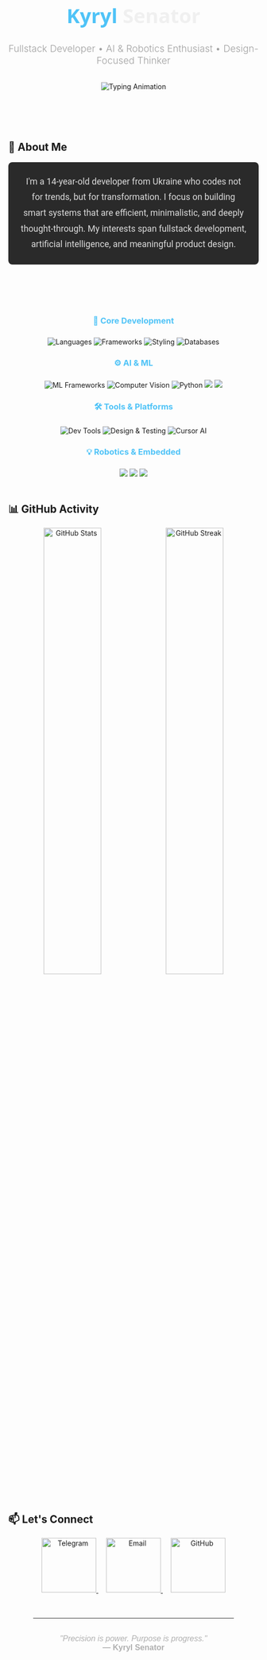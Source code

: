<link rel="stylesheet" href="https://cdnjs.cloudflare.com/ajax/libs/font-awesome/6.0.0-beta3/css/all.min.css">

<!-- Header Section -->
<h1 align="center" style="font-size: 2.5rem; color: #f0f0f0; font-family: 'Segoe UI', sans-serif; margin-bottom: 1rem;">
  <span style="color: #4fc3f7;">Kyryl</span> Senator
</h1>

<h3 align="center" style="font-size: 1.2rem; color: #a0a0a0; font-weight: 300; margin-bottom: 2rem;">
  Fullstack Developer • AI & Robotics Enthusiast • Design-Focused Thinker
</h3>

<!-- Animated Typing Text -->
<p align="center" style="margin-bottom: 2.5rem;">
  <img src="https://readme-typing-svg.demolab.com?font=Fira+Code&size=24&duration=3000&pause=800&color=4fc3f7&center=true&vCenter=true&width=800&lines=Engineering+intelligence+into+every+line+of+code;Designing+with+clarity+and+precision;Focused+on+impact,+not+hype" alt="Typing Animation" />
</p>

<div style="height: 2rem;"></div>

## 🌿 About Me

<p style="max-width: 800px; font-family: 'Roboto', sans-serif; font-size: 1.1rem; line-height: 1.8; color: #dcdcdc; margin: 0 auto 3rem auto; text-align: center; padding: 1.5rem; border-radius: 8px; background-color: #2a2a2a;">
  I'm a 14-year-old developer from Ukraine who codes not for trends, but for transformation.  
  I focus on building smart systems that are efficient, minimalistic, and deeply thought-through.  
  My interests span fullstack development, artificial intelligence, and meaningful product design.
</p>

<div style="height: 2rem;"></div>

<div align="center" style="margin-bottom: 3rem;">
  <h3 style="color: #4fc3f7; margin-bottom: 1.5rem;">🧠 Core Development</h3>
  <img src="https://skillicons.dev/icons?i=js,ts,python,cpp" alt="Languages" />
  <img src="https://skillicons.dev/icons?i=react,next,nodejs,express,nestjs" alt="Frameworks" />
  <img src="https://skillicons.dev/icons?i=tailwind,scss,html,css" alt="Styling" />
  <img src="https://skillicons.dev/icons?i=mongodb,postgresql,firebase" alt="Databases" />
  
  <h3 style="color: #4fc3f7; margin: 1.5rem 0;">⚙️ AI & ML</h3>
  <img src="https://skillicons.dev/icons?i=pytorch,tensorflow" alt="ML Frameworks" />
  <img src="https://skillicons.dev/icons?i=opencv" alt="Computer Vision" />
  <img src="https://skillicons.dev/icons?i=python" alt="Python" />
  <img src="https://img.shields.io/badge/Numpy-%23013243?style=for-the-badge&logo=numpy&logoColor=white" />
  <img src="https://img.shields.io/badge/Pandas-%23150458?style=for-the-badge&logo=pandas&logoColor=white" />
  
  <h3 style="color: #4fc3f7; margin: 1.5rem 0;">🛠️ Tools & Platforms</h3>
  <img src="https://skillicons.dev/icons?i=git,github,vscode,vercel" alt="Dev Tools" />
  <img src="https://skillicons.dev/icons?i=figma,postman" alt="Design & Testing" />
  <img src="https://img.shields.io/badge/Cursor%20AI-000000?style=for-the-badge&logo=data:image/svg+xml;base64,...&logoColor=white" alt="Cursor AI" />

  <h3 style="color: #4fc3f7; margin: 1.5rem 0;">💡 Robotics & Embedded</h3>
  <img src="https://img.shields.io/badge/Arduino-00979D?style=for-the-badge&logo=arduino&logoColor=white" />
  <img src="https://img.shields.io/badge/Raspberry%20Pi-C51A4A?style=for-the-badge&logo=raspberrypi&logoColor=white" />
  <img src="https://img.shields.io/badge/ESP32-323232?style=for-the-badge&logo=espressif&logoColor=white" />
</div>



## 📊 GitHub Activity

<div align="center" style="margin-bottom: 3rem;">
  <img src="https://github-readme-stats.vercel.app/api?username=kirillcpp777&show_icons=true&hide_border=true&theme=dark&bg_color=1a1a1a&title_color=4fc3f7&icon_color=4fc3f7&custom_title=Development+Activity" width="48%" alt="GitHub Stats"/>
  <img src="https://github-readme-streak-stats.herokuapp.com?user=kirillcpp777&theme=dark&hide_border=true&background=1a1a1a&ring=4fc3f7&fire=4fc3f7&currStreakLabel=4fc3f7" width="48%" alt="GitHub Streak"/>
</div>

<div style="height: 2rem;"></div>

## 📫 Let's Connect

<div align="center" style="margin-bottom: 3rem;">
  <!-- Telegram -->
  <a href="https://t.me/kyryllsenator" target="_blank" style="margin: 0 0.5rem;">
    <img src="https://img.shields.io/badge/Telegram-2CA5E0?style=for-the-badge&logo=telegram&logoColor=white" alt="Telegram" style="width: 110px;"/>
  </a>
  
  <!-- Email -->
  <a href="mailto:kirillcpp777@gmail.com" target="_blank" style="margin: 0 0.5rem;">
    <img src="https://img.shields.io/badge/Email-D14836?style=for-the-badge&logo=gmail&logoColor=white" alt="Email" style="width: 110px;"/>
  </a>
  
  <!-- GitHub -->
  <a href="https://github.com/kirillcpp777" target="_blank" style="margin: 0 0.5rem;">
    <img src="https://img.shields.io/badge/GitHub-181717?style=for-the-badge&logo=github&logoColor=white" alt="GitHub" style="width: 110px;"/>
  </a>
</div>

<hr style="border: 0; height: 1px; background: #333; margin: 2rem auto; width: 80%;">

<p align="center" style="font-family: 'Arial', sans-serif; font-size: 1rem; color: #b0b0b0;">
  <em>"Precision is power. Purpose is progress."</em><br>
  <strong>— Kyryl Senator</strong>
</p>
